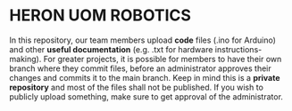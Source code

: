 # HERON UOM ROBOTICS

In this repository, our team members upload **code** files (.ino for Arduino) and other **useful documentation** (e.g. .txt for hardware instructions-making). 
For greater projects, it is possible for members to have their own branch where they commit files, before an administrator approves their changes and commits it to the main branch. 
Keep in mind this is a **private repository** and most of the files shall not be published. If you wish to publicly upload something, make sure to get approval of the administrator.
